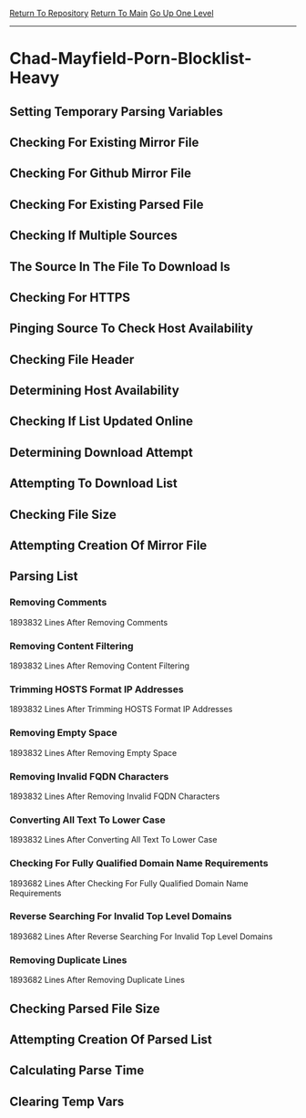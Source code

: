 [Return To Repository](https://github.com/deathbybandaid/piholeparser/)
[Return To Main](https://github.com/deathbybandaid/piholeparser/blob/master/RecentRunLogs/Mainlog.md)
[Go Up One Level](https://github.com/deathbybandaid/piholeparser/blob/master/RecentRunLogs/TopLevelScripts/30-Processing-External-Blacklists.md)
____________________________________
# Chad-Mayfield-Porn-Blocklist-Heavy
## Setting Temporary Parsing Variables
## Checking For Existing Mirror File
## Checking For Github Mirror File
## Checking For Existing Parsed File
## Checking If Multiple Sources
## The Source In The File To Download Is
## Checking For HTTPS
## Pinging Source To Check Host Availability
## Checking File Header
## Determining Host Availability
## Checking If List Updated Online
## Determining Download Attempt
## Attempting To Download List
## Checking File Size
## Attempting Creation Of Mirror File
## Parsing List
### Removing Comments
1893832 Lines After Removing Comments
### Removing Content Filtering
1893832 Lines After Removing Content Filtering
### Trimming HOSTS Format IP Addresses
1893832 Lines After Trimming HOSTS Format IP Addresses
### Removing Empty Space
1893832 Lines After Removing Empty Space
### Removing Invalid FQDN Characters
1893832 Lines After Removing Invalid FQDN Characters
### Converting All Text To Lower Case
1893832 Lines After Converting All Text To Lower Case
### Checking For Fully Qualified Domain Name Requirements
1893682 Lines After Checking For Fully Qualified Domain Name Requirements
### Reverse Searching For Invalid Top Level Domains
1893682 Lines After Reverse Searching For Invalid Top Level Domains
### Removing Duplicate Lines
1893682 Lines After Removing Duplicate Lines
## Checking Parsed File Size
## Attempting Creation Of Parsed List
## Calculating Parse Time
## Clearing Temp Vars
